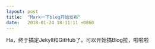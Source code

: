 ```yaml
---
layout: post
title:  "Mark一下blog开始发布"
date:   2018-01-24 18:11:11 +0860
---
```

Ha，终于搞定Jekyll和GitHub了，可以开始搞Blog拉，啦啦啦
